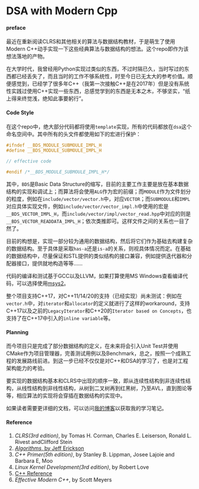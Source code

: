 # DSA with Modern Cpp

#### preface

最近在重新阅读CLRS和其他相关的算法与数据结构教材，于是萌生了使用Modern C++动手实现一下这些经典算法与数据结构的想法。这个repo即作为该想法落地的产物。

在大学时代，我曾经用Python实现过类似的东西，不过时隔已久，当时写过的东西都已经丢失了，而且当时的工作不够系统性，时至今日已无太大的参考价值。顺便感觉到，已经学了很多年C++（我第一次接触C++是在2017年）但是没有系统性实践过使用C++实现一些东西，总感觉学到的东西是无本之木，不够坚实，“纸上得来终觉浅，绝知此事要躬行”。

#### Code Style

在这个repo中，绝大部分代码都将使用`template`实现，所有的代码都放在`dsa`这个命名空间中。其中所有的头文件都使用如下的宏进行保护：
```c++
#ifndef __BDS_MODULE_SUBMOULE_IMPL_H
#define __BDS_MODULE_SUBMOULE_IMPL_H

// effective code

#endif /*__BDS_MODULE_SUBMOULE_IMPL_H*/
```
其中，`BDS`是Basic Data Structure的缩写，目前的主要工作主要是放在基本数据结构的实现和调试上；而算法将会使用`ALG`作为宏的前缀；而`MODULE`作为文件划分的粒度，例如在`include/vector/vector.h`中，对应`VECTOR`；而`SUBMODULE`和`IMPL`对应具体实现文件，例如`include/vector/vector_impl.h`中使用的宏是`__BDS_VECTOR_IMPL_H`，而`include/vector/impl/vector_read.hpp`中对应的则是`__BDS_VECTOR_READDATA_IMPL_H`；依次类推即可。这样文件之间的关系也一目了然了。

目前的构想是，实现一部分较为通用的数据结构，然后将它们作为基础去构建复杂的数据结构。至于具体是采取`has-a`还是`is-a`的关系，则视具体情况而定。在基础的数据结构中，尽量保证和STL提供的类似结构的接口兼容，例如提供迭代器和分配器接口，提供就地构造等等……

代码的编译和测试基于GCC以及LLVM，如果打算使用MS Windows查看编译代码，可以选择使用[msys2](https://www.msys2.org/)。

整个项目支持C++17，对C++11/14/20的支持（已经实现）尚未测试：例如在`vector.h`中，对`iterator`和`allocator`的定义就进行了这样的workaround，支持C++17以及之前的`LegacyIterator`和C++20的`Iterator based on Concepts`，也支持了在C++17中引入的`inline variable`等。

#### Planning

而今项目只是完成了部分数据结构的定义，在未来将会引入Unit Test并使用CMake作为项目管理器，完善测试用例以及Benchmark，总之，按照一个成熟工程的发展路线前进。到这一步已经不仅仅是对C++和DSA的学习了，也是对工程架构能力的考验。

要实现的数据结构基本和CLRS中出现的顺序一致，即从连续性结构到非连续性结构，从线性结构到非线性结构，从树到二叉树再到红黑树，乃至AVL，直到图论等等，相应算法的实现将会穿插在数据结构的实现中。

如果读者需要更详细的文档，可以访问[我的博客](https://stephen-zhang.cn)以获取我的学习笔记。

#### Reference

1. *CLRS(3rd edition)*, by Tomas H. Corman, Charles E. Leiserson, Ronald L. Rivest andClifford Stein
2. [*Algorithms*, by Jeff Erickson](http://jeffe.cs.illinois.edu/teaching/algorithms)
3. *C++ Primer(5th edition)*, by Stanley B. Lippman, Josee Lajoie and Barbara E, Moo
4. *Linux Kernel Development(3rd edition)*, by Robert Love
5. [C++ Reference](https://en.cppreference.com/w/)
6. *Effective Modern C++*, by Scott Meyers
